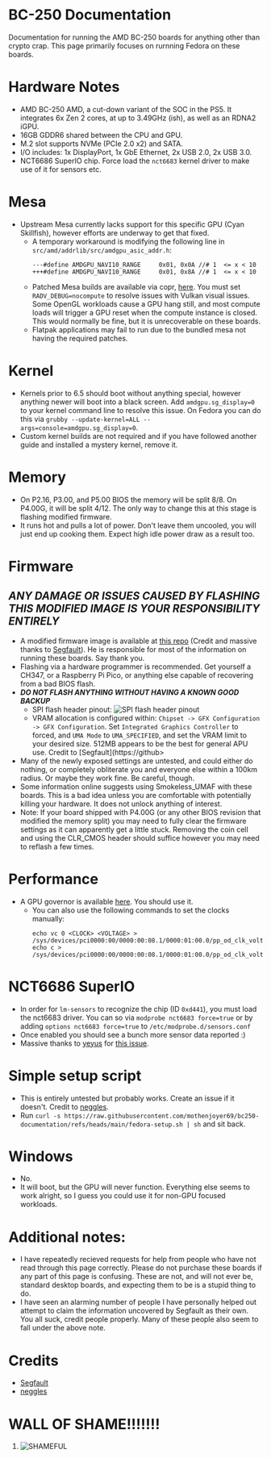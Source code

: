 # BC-250 Documentation
Documentation for running the AMD BC-250 boards for anything other than crypto crap. This page primarily focuses on rurnning Fedora on these boards.

# Hardware Notes
- AMD BC-250 AMD, a cut-down variant of the SOC in the PS5. It integrates 6x Zen 2 cores, at up to 3.49GHz (ish), as well as an RDNA2 iGPU.
- 16GB GDDR6 shared between the CPU and GPU.
- M.2 slot supports NVMe (PCIe 2.0 x2) and SATA.
- I/O includes: 1x DisplayPort, 1x GbE Ethernet, 2x USB 2.0, 2x USB 3.0.
- NCT6686 SuperIO chip. Force load the ``nct6683`` kernel driver to make use of it for sensors etc.


# Mesa
- Upstream Mesa currently lacks support for this specific GPU (Cyan Skillfish), however efforts are underway to get that fixed.
  - A temporary workaround is modifying the following line in ``src/amd/addrlib/src/amdgpu_asic_addr.h``:
    ```
    ---#define AMDGPU_NAVI10_RANGE     0x01, 0x0A //# 1  <= x < 10
    +++#define AMDGPU_NAVI10_RANGE     0x01, 0x8A //# 1  <= x < 10
    ```
  - Patched Mesa builds are available via copr, [here](https://copr.fedorainfracloud.org/coprs/g/exotic-soc/bc250-mesa/). You must set ``RADV_DEBUG=nocompute`` to resolve issues with Vulkan visual issues. Some OpenGL workloads cause a GPU hang still, and most compute loads will trigger a GPU reset when the compute instance is closed. This would normally be fine, but it is unrecoverable on these boards.
  - Flatpak applications may fail to run due to	the bundled mesa not having the	required patches.              	                          

# Kernel
- Kernels prior to 6.5 should boot without anything special, however anything newer will boot into a black screen. Add ``amdgpu.sg_display=0`` to your kernel command line to resolve this issue. On Fedora you can do this via ``grubby --update-kernel=ALL --args=console=amdgpu.sg_display=0``.
- Custom kernel	builds are not required and if you have followed another guide and installed a mystery kernel, remove it.

# Memory
- On P2.16, P3.00, and P5.00 BIOS the memory will be split 8/8. On P4.00G, it will be split 4/12. The only way to change this at this stage is flashing modified firmware.
- It runs hot and pulls	a lot of power.	Don't leave them uncooled, you will just end up	cooking	them. Expect high idle power draw as a result too.

# Firmware
## ***ANY DAMAGE OR ISSUES CAUSED BY FLASHING THIS MODIFIED IMAGE IS YOUR RESPONSIBILITY ENTIRELY***
- A modified firmware image is available at [this repo](https://gitlab.com/TuxThePenguin0/bc250-bios/) (Credit and massive thanks to [Segfault](https://github.com/TuxThePenguin0)). He is responsible for most of the information on running these boards. Say thank you.
- Flashing via a hardware programmer is recommended. Get yourself a CH347, or a Raspberry Pi Pico, or anything else capable of recovering from a bad BIOS flash.
- ***DO NOT FLASH ANYTHING WITHOUT HAVING A KNOWN GOOD BACKUP***
  - SPI flash header pinout:
    ![SPI flash header pinout](https://github.com/mothenjoyer69/bc250-documentation/blob/main/images/SPI_PINOUT.jpg)
  - VRAM allocation is configured within: ``Chipset -> GFX Configuration -> GFX Configuration``. Set ``Integrated Graphics Controller`` to forced, and ``UMA Mode`` to  ``UMA_SPECIFIED``, and set the VRAM limit to your desired size. 512MB appears to be the best for general APU use. Credit to [Segfault](https://github>
- Many of the newly exposed settings are untested, and could either do nothing, or completely obliterate you and everyone else within a 100km radius. Or maybe they work fine. Be careful, though.
- Some information online suggests using Smokeless_UMAF with these boards. This is a bad idea unless you are comfortable with potentially killing your hardware. It does not unlock anything of	interest. 
- Note: If your board shipped with P4.00G (or any other BIOS revision that modified the memory split) you may need to fully clear the firmware settings as it can apparently get a little stuck. Removing the coin cell and using the CLR_CMOS header should suffice however you may need to reflash a few times.          

# Performance
- A GPU governor is available [here](https://gitlab.com/TuxThePenguin0/oberon-governor). You should use it.
  - You can also use the following commands to set the clocks manually:
    ```
    echo vc 0 <CLOCK> <VOLTAGE> > /sys/devices/pci0000:00/0000:00:08.1/0000:01:00.0/pp_od_clk_voltage
    echo c > /sys/devices/pci0000:00/0000:00:08.1/0000:01:00.0/pp_od_clk_voltage
    ```
# NCT6686 SuperIO
- In order for ``lm-sensors`` to recognize the chip (ID ``0xd441``), you must load the nct6683 driver. You can so via ``modprobe nct6683 force=true`` or by adding ``options nct6683 force=true`` to ``/etc/modprobe.d/sensors.conf``
- Once enabled you should see a bunch more sensor data reported :)
- Massive thanks to [yeyus](https://github.com/yeyus) for [this issue](https://github.com/mothenjoyer69/bc250-documentation/issues/3).

# Simple setup script
- This is entirely untested but probably works. Create an issue if it doesn't. Credit to [neggles](https://github.com/neggles).
- Run ``curl -s https://raw.githubusercontent.com/mothenjoyer69/bc250-documentation/refs/heads/main/fedora-setup.sh | sh`` and sit back.

# Windows      
- No.              
- It will boot,	but the	GPU will never function. Everything else seems to work alright,	so I guess you could use it for	non-GPU focused	workloads.

# Additional notes:
- I have repeatedly recieved requests for help from people who have not read through this page correctly. Please do not purchase these boards if any part of this page is confusing. These are not, and will not ever be, standard desktop boards, and expecting them to be is a stupid thing to do.
- I have seen an alarming number of people I have personally helped out attempt to claim the information uncovered by Segfault as their own. You all suck, credit people properly. Many of these people also seem to fall under the above note.

# Credits
- [Segfault](https://github.com/TuxThePenguin0)
- [neggles](https://github.com/neggles)

# WALL OF SHAME!!!!!!!
1. ![SHAMEFUL](https://github.com/mothenjoyer69/bc250-documentation/blob/main/images/WALL_OF_SHAME_1.png)
